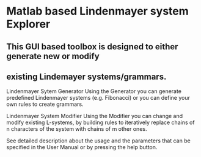 #   Matlab based Lindenmayer system Explorer

##  This GUI based toolbox is designed to either generate new or modify
##  existing Lindemayer systems/grammars. 

Lindenmayer Sytem Generator
    Using the Generator you can generate predefined Lindenmayer systems 
    (e.g. Fibonacci) or you can define your own rules to create grammars. 

Lindenmayer System Modifier
    Using the Modifier you can change and modify existing L-systems, by 
    building rules to iteratively replace chains of n characters of the 
    system with chains of m other ones. 
    
See detailed description about the usage and the parameters that can be 
specified in the User Manual or by pressing the help button.
